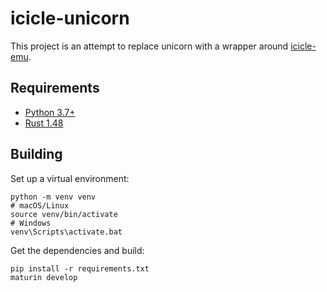 # icicle-unicorn

This project is an attempt to replace unicorn with a wrapper around [icicle-emu](https://github.com/icicle-emu/icicle-emu).

## Requirements

- [Python 3.7+](https://www.python.org/downloads/)
- [Rust 1.48](https://rustup.rs/)

## Building

Set up a virtual environment:

```shell
python -m venv venv
# macOS/Linux
source venv/bin/activate
# Windows
venv\Scripts\activate.bat
```

Get the dependencies and build:

```shell
pip install -r requirements.txt
maturin develop
```
